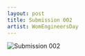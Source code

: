 ```yaml
---
layout: post
title: Submission 002
artist: WomEngineersDay
---
```


![Submission 002](https://fbcdn-sphotos-g-a.akamaihd.net/hphotos-ak-prn2/v/t1.0-9/10888655_429149797234078_238247937759472164_n.jpg?oh=ede86a22741f297378314de29fd011b1&oe=555474B8&__gda__=1431958097_40994c52176076ff20f94cffcd45c1b8)
